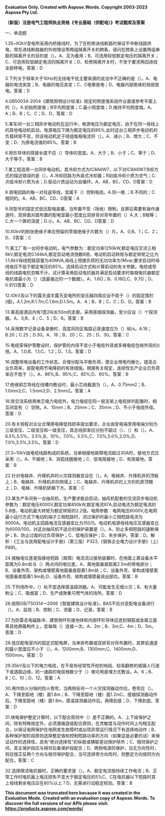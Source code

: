 ﻿**Evaluation Only. Created with Aspose.Words. Copyright 2003-2023 Aspose Pty Ltd.**

**（新版）注册电气工程师执业资格《专业基础（供配电）》考试题库及答案**

一、单选题

1\.35~llOkV变电所采用内桥接线时，为了在检修进线断路时保证不中断线路供电，常在进线断路器的外侧增设带两组隔离开关的跨条，请问在跨条上设置两组串联的隔离开关的目的是（）。A、互为备用；B、可选用较低额定电压的隔离开关；C、可选用较低額定电流的隔离开关；D、检修隔离开关时，不至于要求两回进线全部停电，答案：D

3\.下列关于频率大于10Hz的无线电干扰主要来源的说法中不正确的是（）。A、电器的电流突变；B、电器的电压突变；C、C电晕放电；D、电器内部绝缘的局部放电。答案：D

4\.GB50034-2004《建筑照明设计标准》规定的照度值系指作业面或参考平面上的（）。A.初始照度值；B平均照度值；C.最小照度值；D.维持平均照度值。A、A；B、B；C、C；D、D，答案：D

5\.某车间一台三相异步电动机在运行中，电源电压为额定电压，由于在同一母线上的其他电动机启动，电源电压下降为额定电压的85%,此时这台三相异步电动机的负载转矩不变，则该电动机定子绕组每相电流将（）。A、减小；B、增大；C、不变；D、为原电流值的85%。答案：B

6\.矩形导体的搭接长度不应（）导体的宽度。A、大于；B、小于；C、等于；D、大于等于。答案：B

7\.某工程选用一台同步电动机，其冷却方式为IC8A6W7，以下对IC8A6W7冷却方式的描述错误的是（）。A.冷却回路为外装式冷却器；R初级冷却介质为空气；C.次级冷却介质为水；D.驱动介质运动为自循环。A、AB、BC、CD、D答案：D

8\.弱电回路的每一对往返导线，宜属于（）控制电缆。A.同一根.；B.不同的；C.相同的。A、AB、BC、CD、D答案：A

9\.同型号的固定式低压配电装置，当布置不受（场地）限制，且屏后需要有操作通道时，双排面对面布置的配电室最小宽度比双排背对背布置的（）A.大；B相等；C.大一个屏的深度；D.小。A、AB、BC、CD、D答案：D

10\.llOkV的耐张绝缘子串应预留的零值绝缘子片数为（）片。A、0;B、1；C、2；D、3答案：C

11\.某工厂有一台同步电动机，电气参数为：额定功率1250kW,额定电压交流三相6kV,额定电流0.144kA,额定启动电流倍数6倍，电动机启动转矩与额定转矩之比为1.1,6kV母线短路容量为40MVA,母线上预接负荷的无功功率为1Mvar,要求启动时母线电压不低于额定电压的85%。选择启动方式和计算启动的有关参数。电缆或导线的线路电抗忽略不计，试计算采用启动电抗器并满足启动要求时每相电抗器额定电抗值最小为（）（选最接近的一个数据）。A、1.6Ω；B、0.16Ω;C、9.7Ω；D、0.97Ω答案：D

12\.lOkV及以下的露天或半露天变电所的变压器四周应设不低于（）的固定围栏(墙)。A.1.2m;R.1.7m;C.1.6m;D.1.5m。A、A；B、B；C、C；D、D。答案：B

13\.某高层酒店内有1宽2叫长50m的走廊，采用感烟探测器，至少应设（）个探测器。A、3;B、4；C、5；D、6。答案：B

14\.采用数字记录设备录像时，高度风险区每路记录速度应为（）帧/s。A.16；B.20；C.25；D.30。A、16；B、20；C、25；D、30。答案：C

15\.电缆穿保护管敷设时，保护管的内径不宜小于电缆外径或多根电缆包络外径的()倍。A、1.0;B、1.1;C、1.2；D、1.5。答案：D

16\.调整用电设备的工作状态，合理分配与平衡负荷，使企业用电均衡化，提高企业负荷率，是配电网节电降损的有效措施。根据有关规定，连续性生产企业日负荷率应不低于（）。A、98%,B、95%;C、85%;D、60%。答案：B

17\.绝缘铜芯导线在线槽内敷设时，最小芯线截面为（）。A、0.75mm2；B、1.0mm2;C、1.5mm2;D、2.5mm2。答案：A

18\.除交流系统用单芯电力电缆外，电力电缆在同一层支架上电缆排列配置时，相互间宜有（）空隙。A、15mm；B、25mm；C、35mm；D、不小于电缆外径。答案：D


20\.有关规程对企业合理用电降低线损率提出要求，企业由受电端至用电端分别为三级变压、二级变压和一级变压，其总线损率应分别不超过（）、（）和（）。A、6.5%,5.5%，3.5%,B、10%，7.0%，5.5%,C、7.0%,5.0%,2.0%,D、7.0%,5.5%,3.5%。答案：D

21\.3~10kV由电缆线路构成的系统，当单相接地故障电流超过30A时，接地方式应采用（）。A、不接地；B、消孤线圈接地；C、低电阻接地；D、有效接地。答案：B

22\.针对电梯井、升降机井的火灾探测器宜设在（）。A、电梯井、升降机井的顶板上；B、电梯井、升降机井的侧墙上；C、电梯井、升降机井的上方的机房顶棚上；D、电梯、升降机轿厢下方。答案：C

23\.某生产车间有一台抽风机，生产要求能自启动，抽风机配套的交流异步电动机参数为：额定电压6000V,额定功率850kW,额定电流97A,启动电流为额定电流的5.8倍，电动机最大转矩为额定转矩的2.2倍。电网参数：电网电压6000V,在电网最小运行方式下电动机端子三相短路时，流过保护的最小三相短路电流为9000A。电动机主回路电流互感器变比为150/5。电动机电源母线电压互感器变比为6000/100。对这台抽风机不适合的保护装置是（）。A、防止多相短路的速断保护；B、防止过栽的过负荷保护；C、低电压保护；D、失步保护。答案：D。解析：《工业与民用配电设计手册》（第三版）P323,《钢铁企业电力设计手册》（上）P691。

24\.接触电位差是指接地短路（故障）电流流过接地装置时，在地面上离设备水平距离为0.8m处与（）两点间的电位差。A、离地面垂直距离2.5m的带电部分；B、设备外壳、架构或墻壁离地面垂直距离1.8m处；C、设备外壳、架构或墙壁离地面垂直距离1.9m处;D、设备外壳、架构或墙壁最突出部位。答案：B

25\.下列场所中，（）处不宜选择感温探测器。A、可能发生无烟火灾；B、有大量粉尘；C、吸烟室；D、生产或聚集可燃气体的场所。答案：D

26\.按照GB/T50314—2006《智能建筑设计标准》，BAS不应对变配电设备进行（）。A、监视；B、控制；C、测量；D、记录。答案：B

27\.为防雷击电磁脉冲，建筑物环形接地体和内部环形导体应连到钢筋或金属立面等其他屏蔽构件上，宜每隔（）连接一次。A、2m；B、3m;C、4m；D、5m。答案：D

28\.低压配电室内的固定式配电屏，当单排布置或双排背对背布置时，其屏前通道的最小宽度应不小于（）。A、1200mm;B、1300mm;C、1400mm;D、1500mm。答案：D

29\.35kV及以下的电力电缆，在不易有经常性开挖的地段、较易翻修的城镇人行道下或道路边缘，同一通路的电缆根数少于（）根可用直埋方式敷设。A、6；B、8；C、10；D、12。答案：A

30\.用作防火分隔的防火卷帘，当两侧任何一个火灾探测器动作后，卷帘应（）。A、下降至距地（楼）面1.8m；B、下降至距地（楼）面1.2mC、感烟探测器动作后，下降至距地（楼）面1.8m，感温探测器动作后，再降到底；D、下降到底。答案：D

31\.继电保护整定计箅时，以下配合原则中（〉是不正确的。A、上下级保护之间，除有特殊规定外，必须遵循逐级配合原则，在灵敏度与动作时间上均相互配合，以保证电网保护在电网发生故障时或出现异常运行情况下有选择地动作；B、各种保护按阶段原则选择整定值和控制短路功率的方向（如果这是必要的话）来保证动作的选择性，具有“绝对选择性"的纵联或横联差动保护除外；C、相邻保护之间，其主保护段应与相邻后备保护段配合；D、两侧电源的保护，当无方向性时，则应按正反两个方向与相邻保护配合，当可选择带方向性时，则整定方向按同方向配合。答案：C

32\.选择限流电抗器时，正确的要求是（）。A、额定电流按持续工作电流；B、正常工作时电抗器上电压损失不宜大于额定电压的5%C、C在电抗器以下短路时其上母线剩余电压应在80%以上？D、无需进行动稳定校验。答案：B

**This document was truncated here because it was created in the Evaluation Mode.**
**Created with an evaluation copy of Aspose.Words. To discover the full versions of our APIs please visit: https://products.aspose.com/words/**
